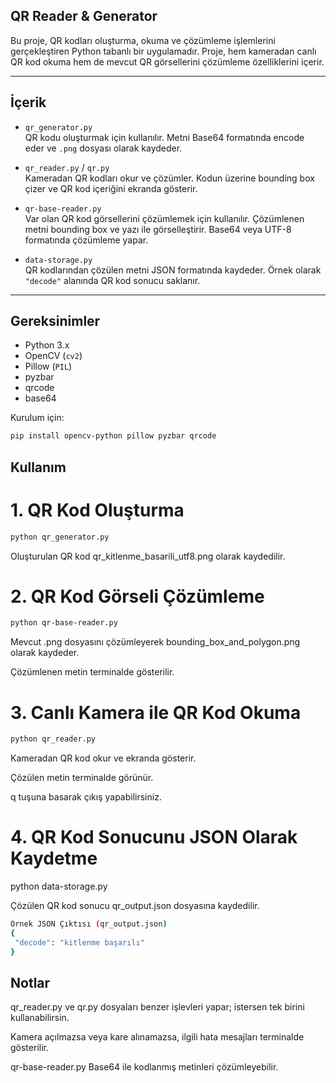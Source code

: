 ## QR Reader & Generator

Bu proje, QR kodları oluşturma, okuma ve çözümleme işlemlerini gerçekleştiren Python tabanlı bir uygulamadır. Proje, hem kameradan canlı QR kod okuma hem de mevcut QR görsellerini çözümleme özelliklerini içerir.

---

## İçerik

- `qr_generator.py`  
  QR kodu oluşturmak için kullanılır. Metni Base64 formatında encode eder ve `.png` dosyası olarak kaydeder.

- `qr_reader.py` / `qr.py`  
  Kameradan QR kodları okur ve çözümler. Kodun üzerine bounding box çizer ve QR kod içeriğini ekranda gösterir.  

- `qr-base-reader.py`  
  Var olan QR kod görsellerini çözümlemek için kullanılır. Çözümlenen metni bounding box ve yazı ile görselleştirir. Base64 veya UTF-8 formatında çözümleme yapar.

- `data-storage.py`  
  QR kodlarından çözülen metni JSON formatında kaydeder. Örnek olarak `"decode"` alanında QR kod sonucu saklanır.

---

## Gereksinimler

- Python 3.x  
- OpenCV (`cv2`)  
- Pillow (`PIL`)  
- pyzbar  
- qrcode  
- base64  

Kurulum için:

```bash
pip install opencv-python pillow pyzbar qrcode
```

## Kullanım
# 1. QR Kod Oluşturma
```bash
python qr_generator.py
``` 
Oluşturulan QR kod qr_kitlenme_basarili_utf8.png olarak kaydedilir.

# 2. QR Kod Görseli Çözümleme
```bash 
python qr-base-reader.py
```

Mevcut .png dosyasını çözümleyerek bounding_box_and_polygon.png olarak kaydeder.

Çözümlenen metin terminalde gösterilir.

# 3. Canlı Kamera ile QR Kod Okuma
``` bash
python qr_reader.py
```

Kameradan QR kod okur ve ekranda gösterir.

Çözülen metin terminalde görünür.

q tuşuna basarak çıkış yapabilirsiniz.

# 4. QR Kod Sonucunu JSON Olarak Kaydetme
python data-storage.py


Çözülen QR kod sonucu qr_output.json dosyasına kaydedilir.
 ``` bash 
Örnek JSON Çıktısı (qr_output.json)
{
  "decode": "kitlenme başarılı"
}
```

## Notlar

qr_reader.py ve qr.py dosyaları benzer işlevleri yapar; istersen tek birini kullanabilirsin.

Kamera açılmazsa veya kare alınamazsa, ilgili hata mesajları terminalde gösterilir.

qr-base-reader.py Base64 ile kodlanmış metinleri çözümleyebilir.
